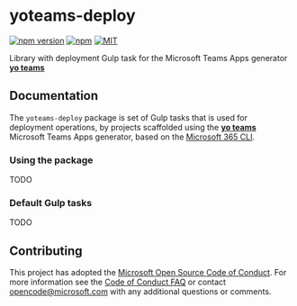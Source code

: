 # yoteams-deploy

[![npm version](https://badge.fury.io/js/yoteams-deploy.svg)](https://www.npmjs.com/package/yoteams-deploy)
[![npm](https://img.shields.io/npm/dt/yoteams-deploy.svg)](https://www.npmjs.com/package/yoteams-deploy)
[![MIT](https://img.shields.io/npm/l/generator-teams.svg)](https://github.com/PnP/generator-teams/blob/master/LICENSE.md)

Library with deployment Gulp task for the Microsoft Teams Apps generator [**yo teams**](https://aka.ms/yoteams)

## Documentation

The `yoteams-deploy` package is set of Gulp tasks that is used for deployment operations, by projects scaffolded using the  [**yo teams**](https://aka.ms/yoteams) Microsoft Teams Apps generator, based on the [Microsoft 365 CLI](https://pnp.github.io/cli-microsoft365/).

### Using the package

TODO

### Default Gulp tasks

TODO

## Contributing

This project has adopted the [Microsoft Open Source Code of Conduct](https://opensource.microsoft.com/codeofconduct/). For more information see the [Code of Conduct FAQ](https://opensource.microsoft.com/codeofconduct/faq/) or contact [opencode@microsoft.com](mailto:opencode@microsoft.com) with any additional questions or comments.
